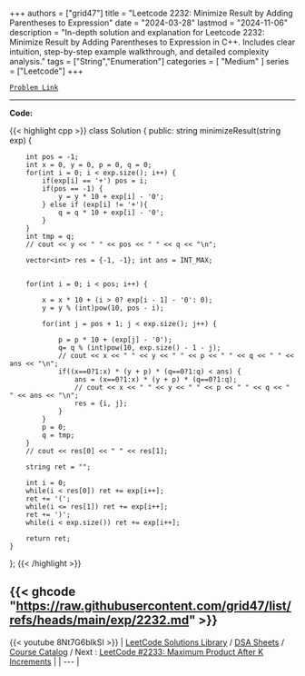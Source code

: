 
+++
authors = ["grid47"]
title = "Leetcode 2232: Minimize Result by Adding Parentheses to Expression"
date = "2024-03-28"
lastmod = "2024-11-06"
description = "In-depth solution and explanation for Leetcode 2232: Minimize Result by Adding Parentheses to Expression in C++. Includes clear intuition, step-by-step example walkthrough, and detailed complexity analysis."
tags = ["String","Enumeration"]
categories = [
    "Medium"
]
series = ["Leetcode"]
+++



[`Problem Link`](https://leetcode.com/problems/minimize-result-by-adding-parentheses-to-expression/description/)

---
**Code:**

{{< highlight cpp >}}
class Solution {
public:
    string minimizeResult(string exp) {
        
        int pos = -1;
        int x = 0, y = 0, p = 0, q = 0;        
        for(int i = 0; i < exp.size(); i++) {
            if(exp[i] == '+') pos = i;
            if(pos == -1) {
                y = y * 10 + exp[i] - '0';
            } else if (exp[i] != '+'){
                q = q * 10 + exp[i] - '0';
            }
        }
        int tmp = q;
        // cout << y << " " << pos << " " << q << "\n";
        
        vector<int> res = {-1, -1}; int ans = INT_MAX;
        

        for(int i = 0; i < pos; i++) {
            
            x = x * 10 + (i > 0? exp[i - 1] - '0': 0);
            y = y % (int)pow(10, pos - i);
            
            for(int j = pos + 1; j < exp.size(); j++) {
                
                p = p * 10 + (exp[j] - '0');
                q= q % (int)pow(10, exp.size() - 1 - j);
                // cout << x << " " << y << " " << p << " " << q << " " << ans << "\n";                  
                if((x==0?1:x) * (y + p) * (q==0?1:q) < ans) {
                    ans = (x==0?1:x) * (y + p) * (q==0?1:q);
                    // cout << x << " " << y << " " << p << " " << q << " " << ans << "\n";                    
                    res = {i, j};
                }
            }
            p = 0;
            q = tmp;
        }
        // cout << res[0] << " " << res[1];
        
        string ret = "";
        
        int i = 0;
        while(i < res[0]) ret += exp[i++];
        ret += '(';
        while(i <= res[1]) ret += exp[i++];
        ret += ')';
        while(i < exp.size()) ret += exp[i++];
        
        return ret;
    }
};
{{< /highlight >}}

{{< ghcode "https://raw.githubusercontent.com/grid47/list/refs/heads/main/exp/2232.md" >}}
---
{{< youtube 8Nt7G6bIkSI >}}
| [LeetCode Solutions Library](https://grid47.xyz/leetcode/) / [DSA Sheets](https://grid47.xyz/sheets/) / [Course Catalog](https://grid47.xyz/courses/) / Next : [LeetCode #2233: Maximum Product After K Increments](https://grid47.xyz/leetcode/solution-2233-maximum-product-after-k-increments/) |
| --- |
